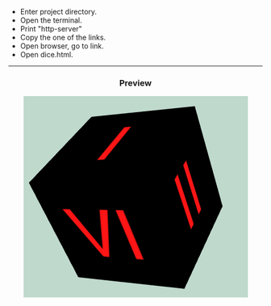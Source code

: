 * Enter project directory.
* Open the terminal.
* Print "http-server"
* Copy the one of the links.
* Open browser, go to link.
* Open dice.html.
<hr>
<div align="center">

### Preview
<img src="/preview.png">
</div>
